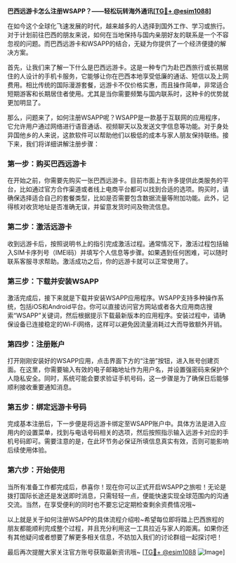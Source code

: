 **巴西远游卡怎么注册WSAPP？——轻松玩转海外通讯[[TG💪+ @esim1088](https://t.me/s/esim1088)]**

在如今这个全球化飞速发展的时代，越来越多的人选择到国外工作、学习或旅行。对于计划前往巴西的朋友来说，如何在当地保持与国内亲朋好友的联系是一个不容忽视的问题。而巴西远游卡和WSAPP的结合，无疑为你提供了一个经济便捷的解决方案。

首先，让我们来了解一下什么是巴西远游卡。这是一种专门为赴巴西旅行或长期居住的人设计的手机卡服务，它能够让你在巴西本地享受低廉的通话、短信以及上网费用。相比传统的国际漫游套餐，远游卡不仅价格实惠，而且操作简单，非常适合短期游客和长期居住者使用。尤其是当你需要频繁与国内联系时，这种卡的优势就更加明显了。

那么，问题来了，如何注册WSAPP呢？WSAPP是一款基于互联网的应用程序，它允许用户通过网络进行语音通话、视频聊天以及发送文字信息等功能。对于身处异国他乡的人来说，这款软件可以帮助他们以极低的成本与家人朋友保持联络。接下来，我们将详细讲解注册步骤：

### 第一步：购买巴西远游卡

在开始之前，你需要先购买一张巴西远游卡。目前市面上有许多提供此类服务的平台，比如通过官方合作渠道或者线上电商平台都可以找到合适的选项。购买时，请确保选择适合自己的套餐类型，比如是否需要包含数据流量等附加功能。此外，记得核对收货地址是否准确无误，并留意发货时间及物流信息。

### 第二步：激活远游卡

收到远游卡后，按照说明书上的指引完成激活过程。通常情况下，激活过程包括输入SIM卡序列号（IMEI码）并填写个人信息等步骤。如果遇到任何困难，可以随时联系客服寻求帮助。激活成功之后，你的远游卡就可以正常使用了。

### 第三步：下载并安装WSAPP

激活完成后，接下来就是下载并安装WSAPP应用程序。WSAPP支持多种操作系统，包括iOS和Android平台。你可以直接访问官方网站或者各大应用商店搜索“WSAPP”关键词，然后根据提示下载最新版本的应用程序。安装过程中，请确保设备已连接稳定的Wi-Fi网络，这样可以避免因流量消耗过大而导致额外开销。

### 第四步：注册账户

打开刚刚安装好的WSAPP应用，点击界面下方的“注册”按钮，进入账号创建页面。在这里，你需要输入有效的电子邮箱地址作为用户名，并设置强密码来保护个人隐私安全。同时，系统可能会要求验证手机号码，这一步骤是为了确保日后能够顺利接收重要通知消息。

### 第五步：绑定远游卡号码

完成基本注册后，下一步便是将远游卡绑定至WSAPP账户中。具体方法是进入应用内的设置菜单，找到与电话号码相关的选项，然后按照指示输入远游卡对应的手机号码即可。需要注意的是，在此环节务必保证所填信息真实有效，否则可能影响后续使用体验。

### 第六步：开始使用

当所有准备工作都完成后，恭喜你！现在你可以正式开启WSAPP之旅啦！无论是拨打国际长途还是发送即时消息，只需轻轻一点，便能快速实现全球范围内的沟通交流。当然，在享受便利的同时也不要忘记定期检查剩余资费情况哦~

以上就是关于如何注册WSAPP的具体流程介绍啦~希望每位即将踏上巴西旅程的朋友都能顺利完成整个过程，并且充分利用这一工具拉近与家人的距离。如果你还有其他疑问或者想要了解更多相关信息，不妨加入我们的讨论群组一起探讨吧！

最后再次提醒大家关注官方账号获取最新资讯哦~ [[TG💪+ @esim1088](https://t.me/s/esim1088) ![Image](https://i.postimg.cc/4NQfJmqS/Snipaste-2025-05-13-00-14-12.png)]